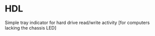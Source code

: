 # HDL
Simple tray indicator for hard drive read/write activity [for computers lacking the chassis LED]
